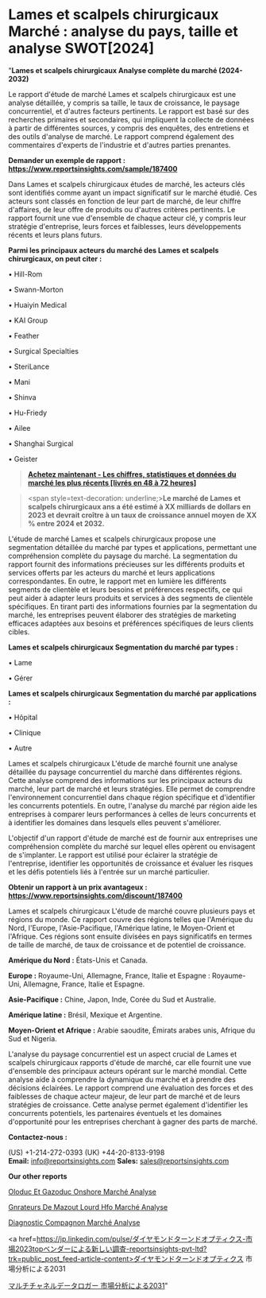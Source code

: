 # Lames et scalpels chirurgicaux Marché : analyse du pays, taille et analyse SWOT[2024]

"<strong>Lames et scalpels chirurgicaux Analyse complète du marché (2024-2032)</strong>

Le rapport d'étude de marché Lames et scalpels chirurgicaux est une analyse détaillée, y compris sa taille, le taux de croissance, le paysage concurrentiel, et d'autres facteurs pertinents. Le rapport est basé sur des recherches primaires et secondaires, qui impliquent la collecte de données à partir de différentes sources, y compris des enquêtes, des entretiens et des outils d'analyse de marché. Le rapport comprend également des commentaires d'experts de l'industrie et d'autres parties prenantes.

<strong>Demander un exemple de rapport : </strong><strong><a href=https://www.reportsinsights.com/sample/187400>https://www.reportsinsights.com/sample/187400</a></strong>

Dans Lames et scalpels chirurgicaux études de marché, les acteurs clés sont identifiés comme ayant un impact significatif sur le marché étudié. Ces acteurs sont classés en fonction de leur part de marché, de leur chiffre d'affaires, de leur offre de produits ou d'autres critères pertinents. Le rapport fournit une vue d'ensemble de chaque acteur clé, y compris leur stratégie d'entreprise, leurs forces et faiblesses, leurs développements récents et leurs plans futurs.

<strong>Parmi les principaux acteurs du marché des Lames et scalpels chirurgicaux, on peut citer :</strong>

• Hill-Rom

• Swann-Morton

• Huaiyin Medical

• KAI Group

• Feather

• Surgical Specialties

• SteriLance

• Mani

• Shinva

• Hu-Friedy

• Ailee

• Shanghai Surgical

• Geister

<blockquote><a href=https://reportsinsights.com/buynow/187400><span style=text-decoration: underline;><strong>Achetez maintenant - Les chiffres, statistiques et données du marché les plus récents [livrés en 48 à 72 heures]</strong></span></a></blockquote>
<blockquote>
<div class=group w-full text-gray-800 dark:text-gray-100 border-b border-black/10 dark:border-gray-900/50 bg-gray-50 dark:bg-[#444654]>
<div class=flex p-4 gap-4 text-base md:gap-6 md:max-w-2xl lg:max-w-xl xl:max-w-3xl md:py-6 lg:px-0 m-auto>
<div class=relative flex flex-col w-[calc(100%-50px)] gap-1 md:gap-3 lg:w-[calc(100%-115px)]>
<div class=flex flex-grow flex-col gap-3>
<div class=min-h-[20px] flex flex-col items-start gap-4 whitespace-pre-wrap break-words>
<div class=result-streaming markdown prose w-full break-words dark:prose-invert light>

<span style=text-decoration: underline;><strong>Le marché de Lames et scalpels chirurgicaux ans a été estimé à XX milliards de dollars en 2023 et devrait croître à un taux de croissance annuel moyen de XX % entre 2024 et 2032.</strong></span>

</div>
</div>
</div>
</div>
</div>
</div></blockquote>
L'étude de marché Lames et scalpels chirurgicaux propose une segmentation détaillée du marché par types et applications, permettant une compréhension complète du paysage du marché. La segmentation du rapport fournit des informations précieuses sur les différents produits et services offerts par les acteurs du marché et leurs applications correspondantes. En outre, le rapport met en lumière les différents segments de clientèle et leurs besoins et préférences respectifs, ce qui peut aider à adapter leurs produits et services à des segments de clientèle spécifiques. En tirant parti des informations fournies par la segmentation du marché, les entreprises peuvent élaborer des stratégies de marketing efficaces adaptées aux besoins et préférences spécifiques de leurs clients cibles.

<strong>Lames et scalpels chirurgicaux Segmentation du marché par types :</strong>

• Lame

• Gérer

<strong>Lames et scalpels chirurgicaux Segmentation du marché par applications :</strong>

• Hôpital

• Clinique

• Autre

Lames et scalpels chirurgicaux L'étude de marché fournit une analyse détaillée du paysage concurrentiel du marché dans différentes régions. Cette analyse comprend des informations sur les principaux acteurs du marché, leur part de marché et leurs stratégies. Elle permet de comprendre l'environnement concurrentiel dans chaque région spécifique et d'identifier les concurrents potentiels. En outre, l'analyse du marché par région aide les entreprises à comparer leurs performances à celles de leurs concurrents et à identifier les domaines dans lesquels elles peuvent s'améliorer.

L'objectif d'un rapport d'étude de marché est de fournir aux entreprises une compréhension complète du marché sur lequel elles opèrent ou envisagent de s'implanter. Le rapport est utilisé pour éclairer la stratégie de l'entreprise, identifier les opportunités de croissance et évaluer les risques et les défis potentiels liés à l'entrée sur un marché particulier.

<strong>Obtenir un rapport à un prix avantageux : <a href=https://www.reportsinsights.com/discount/187400>https://www.reportsinsights.com/discount/187400</a></strong>

Lames et scalpels chirurgicaux L'étude de marché couvre plusieurs pays et régions du monde. Ce rapport couvre des régions telles que l'Amérique du Nord, l'Europe, l'Asie-Pacifique, l'Amérique latine, le Moyen-Orient et l'Afrique. Ces régions sont ensuite divisées en pays significatifs en termes de taille de marché, de taux de croissance et de potentiel de croissance.

<strong>Amérique du Nord :</strong> États-Unis et Canada.

<strong>Europe :</strong> Royaume-Uni, Allemagne, France, Italie et Espagne : Royaume-Uni, Allemagne, France, Italie et Espagne.

<strong>Asie-Pacifique :</strong> Chine, Japon, Inde, Corée du Sud et Australie.

<strong>Amérique latine :</strong> Brésil, Mexique et Argentine.

<strong>Moyen-Orient et Afrique :</strong> Arabie saoudite, Émirats arabes unis, Afrique du Sud et Nigeria.

L'analyse du paysage concurrentiel est un aspect crucial de Lames et scalpels chirurgicaux rapports d'étude de marché, car elle fournit une vue d'ensemble des principaux acteurs opérant sur le marché mondial. Cette analyse aide à comprendre la dynamique du marché et à prendre des décisions éclairées. Le rapport comprend une évaluation des forces et des faiblesses de chaque acteur majeur, de leur part de marché et de leurs stratégies de croissance. Cette analyse permet également d'identifier les concurrents potentiels, les partenaires éventuels et les domaines d'opportunité pour les entreprises cherchant à gagner des parts de marché.

<strong>Contactez-nous :</strong>

(US) +1-214-272-0393
(UK) +44-20-8133-9198
<strong>Email:</strong> <a>info@reportsinsights.com</a>
<strong>Sales:</strong> <a>sales@reportsinsights.com</a>

<strong>Our other reports</strong>

<a href=https://www.linkedin.com/pulse/ol%C3%A9oduc-et-gazoduc-onshore-march%C3%A9-analyse-aao5f/>Oloduc Et Gazoduc Onshore Marché Analyse</a>

<a href=https://www.linkedin.com/pulse/g%C3%A9n%C3%A9rateurs-de-mazout-lourd-hfo-march%C3%A9-wissc/>Gnrateurs De Mazout Lourd Hfo Marché Analyse</a>

<a href=https://www.linkedin.com/pulse/diagnostic-compagnon-march%C3%A9-valorisation-nhsjf/>Diagnostic Compagnon Marché Analyse</a>

<a href=https://jp.linkedin.com/pulse/ダイヤモンドターンドオプティクス-市場2023topベンダーによる新しい調査-reportsinsights-pvt-ltd?trk=public_post_feed-article-content>ダイヤモンドターンドオプティクス 市場分析による2031</a>

<a href=https://www.linkedin.com/pulse/マルチチャネルデータロガー-市場成長と技術2028-consumer-trends-chronicle-360/>マルチチャネルデータロガー 市場分析による2031</a>"
